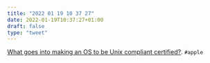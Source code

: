 ```yaml
---
title: "2022 01 19 10 37 27"
date: 2022-01-19T10:37:27+01:00
draft: false
type: "tweet"
---
```

[What goes into making an OS to be Unix compliant certified?](https://www.quora.com/What-goes-into-making-an-OS-to-be-Unix-compliant-certified). `#apple`
